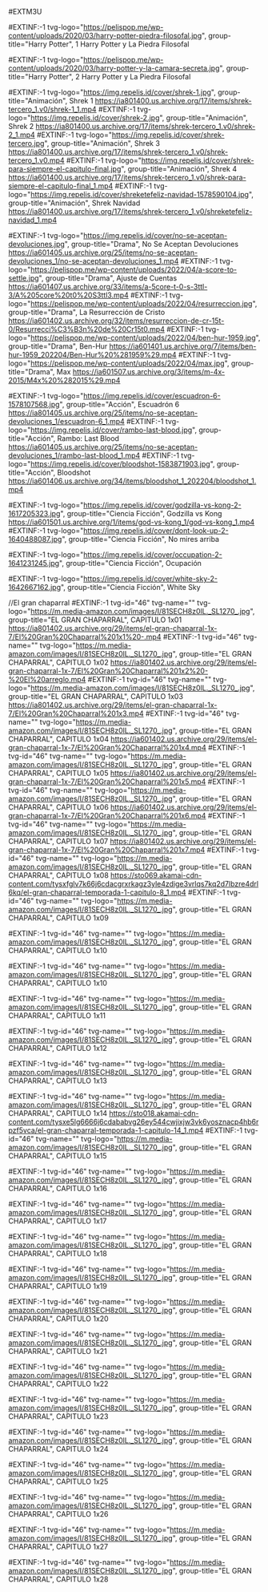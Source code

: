 #EXTM3U


#EXTINF:-1 tvg-logo="https://pelispop.me/wp-content/uploads/2020/03/harry-potter-piedra-filosofal.jpg", group-title="Harry Potter", 1 Harry Potter y La Piedra Filosofal


#EXTINF:-1 tvg-logo="https://pelispop.me/wp-content/uploads/2020/03/harry-potter-y-la-camara-secreta.jpg", group-title="Harry Potter", 2 Harry Potter y La Piedra Filosofal









#EXTINF:-1 tvg-logo="https://img.repelis.id/cover/shrek-1.jpg", group-title="Animación", Shrek 1
https://ia801400.us.archive.org/17/items/shrek-tercero_1.v0/shrek-1_1.mp4
#EXTINF:-1 tvg-logo="https://img.repelis.id/cover/shrek-2.jpg", group-title="Animación", Shrek 2
https://ia801400.us.archive.org/17/items/shrek-tercero_1.v0/shrek-2_1.mp4
#EXTINF:-1 tvg-logo="https://img.repelis.id/cover/shrek-tercero.jpg", group-title="Animación", Shrek 3
https://ia801400.us.archive.org/17/items/shrek-tercero_1.v0/shrek-tercero_1.v0.mp4
#EXTINF:-1 tvg-logo="https://img.repelis.id/cover/shrek-para-siempre-el-capitulo-final.jpg", group-title="Animación", Shrek 4
https://ia601400.us.archive.org/17/items/shrek-tercero_1.v0/shrek-para-siempre-el-capitulo-final_1.mp4
#EXTINF:-1 tvg-logo="https://img.repelis.id/cover/shreketefeliz-navidad-1578590104.jpg", group-title="Animación", Shrek Navidad
https://ia801400.us.archive.org/17/items/shrek-tercero_1.v0/shreketefeliz-navidad_1.mp4



#EXTINF:-1 tvg-logo="https://img.repelis.id/cover/no-se-aceptan-devoluciones.jpg", group-title="Drama", No Se Aceptan Devoluciones
https://ia601405.us.archive.org/25/items/no-se-aceptan-devoluciones_1/no-se-aceptan-devoluciones_1.mp4
#EXTINF:-1 tvg-logo="https://pelispop.me/wp-content/uploads/2022/04/a-score-to-settle.jpg", group-title="Drama", Ajuste de Cuentas
https://ia601407.us.archive.org/33/items/a-5core-t-0-s-3ttl-3/A%205core%20t0%20S3ttl3.mp4
#EXTINF:-1 tvg-logo="https://pelispop.me/wp-content/uploads/2022/04/resurreccion.jpg", group-title="Drama", La Resurrección de Cristo
https://ia601402.us.archive.org/32/items/resurreccion-de-cr-15t-0/Resurrecci%C3%B3n%20de%20Cr15t0.mp4
#EXTINF:-1 tvg-logo="https://pelispop.me/wp-content/uploads/2022/04/ben-hur-1959.jpg", group-title="Drama", Ben-Hur
https://ia601401.us.archive.org/7/items/ben-hur-1959_202204/Ben-Hur%20%281959%29.mp4
#EXTINF:-1 tvg-logo="https://pelispop.me/wp-content/uploads/2022/04/max.jpg", group-title="Drama", Max
https://ia601507.us.archive.org/3/items/m-4x-2015/M4x%20%282015%29.mp4

#EXTINF:-1 tvg-logo="https://img.repelis.id/cover/escuadron-6-1578107568.jpg", group-title="Acción", Escuadrón 6
https://ia801405.us.archive.org/25/items/no-se-aceptan-devoluciones_1/escuadron-6_1.mp4
#EXTINF:-1 tvg-logo="https://img.repelis.id/cover/rambo-last-blood.jpg", group-title="Acción", Rambo: Last Blood
https://ia601405.us.archive.org/25/items/no-se-aceptan-devoluciones_1/rambo-last-blood_1.mp4
#EXTINF:-1 tvg-logo="https://img.repelis.id/cover/bloodshot-1583871903.jpg", group-title="Acción", Bloodshot
https://ia601406.us.archive.org/34/items/bloodshot_1_202204/bloodshot_1.mp4

#EXTINF:-1 tvg-logo="https://img.repelis.id/cover/godzilla-vs-kong-2-1617205323.jpg", group-title="Ciencia Ficción", Godzilla vs Kong
https://ia601501.us.archive.org/1/items/god-vs-kong_1/god-vs-kong_1.mp4
#EXTINF:-1 tvg-logo="https://img.repelis.id/cover/dont-look-up-2-1640488087.jpg", group-title="Ciencia Ficción", No mires arriba

#EXTINF:-1 tvg-logo="https://img.repelis.id/cover/occupation-2-1641231245.jpg", group-title="Ciencia Ficción", Ocupación

#EXTINF:-1 tvg-logo="https://img.repelis.id/cover/white-sky-2-1642667162.jpg", group-title="Ciencia Ficción", White Sky










//El gran chaparral
#EXTINF:-1 tvg-id="46" tvg-name="" tvg-logo="https://m.media-amazon.com/images/I/81SECH8z0lL._SL1270_.jpg", group-title="EL GRAN CHAPARRAL", CAPITULO 1x01
https://ia801402.us.archive.org/29/items/el-gran-chaparral-1x-7/El%20Gran%20Chaparral%201x1%20-.mp4
#EXTINF:-1 tvg-id="46" tvg-name="" tvg-logo="https://m.media-amazon.com/images/I/81SECH8z0lL._SL1270_.jpg", group-title="EL GRAN CHAPARRAL", CAPITULO 1x02 
https://ia801402.us.archive.org/29/items/el-gran-chaparral-1x-7/El%20Gran%20Chaparral%201x2%20-%20El%20arreglo.mp4
#EXTINF:-1 tvg-id="46" tvg-name="" tvg-logo="https://m.media-amazon.com/images/I/81SECH8z0lL._SL1270_.jpg", group-title="EL GRAN CHAPARRAL", CAPITULO 1x03
https://ia801402.us.archive.org/29/items/el-gran-chaparral-1x-7/El%20Gran%20Chaparral%201x3.mp4
#EXTINF:-1 tvg-id="46" tvg-name="" tvg-logo="https://m.media-amazon.com/images/I/81SECH8z0lL._SL1270_.jpg", group-title="EL GRAN CHAPARRAL", CAPITULO 1x04
https://ia601402.us.archive.org/29/items/el-gran-chaparral-1x-7/El%20Gran%20Chaparral%201x4.mp4
#EXTINF:-1 tvg-id="46" tvg-name="" tvg-logo="https://m.media-amazon.com/images/I/81SECH8z0lL._SL1270_.jpg", group-title="EL GRAN CHAPARRAL", CAPITULO 1x05
https://ia801402.us.archive.org/29/items/el-gran-chaparral-1x-7/El%20Gran%20Chaparral%201x5.mp4
#EXTINF:-1 tvg-id="46" tvg-name="" tvg-logo="https://m.media-amazon.com/images/I/81SECH8z0lL._SL1270_.jpg", group-title="EL GRAN CHAPARRAL", CAPITULO 1x06
https://ia601402.us.archive.org/29/items/el-gran-chaparral-1x-7/El%20Gran%20Chaparral%201x6.mp4
#EXTINF:-1 tvg-id="46" tvg-name="" tvg-logo="https://m.media-amazon.com/images/I/81SECH8z0lL._SL1270_.jpg", group-title="EL GRAN CHAPARRAL", CAPITULO 1x07
https://ia801402.us.archive.org/29/items/el-gran-chaparral-1x-7/El%20Gran%20Chaparral%201x7.mp4
#EXTINF:-1 tvg-id="46" tvg-name="" tvg-logo="https://m.media-amazon.com/images/I/81SECH8z0lL._SL1270_.jpg", group-title="EL GRAN CHAPARRAL", CAPITULO 1x08
https://sto069.akamai-cdn-content.com/tysxfglv7k66j6cdacgrxrkagz3yle4zdige3vrlqs7kq2d7lbzre4drl6kq/el-gran-chaparral-temporada-1-capitulo-8_1.mp4
#EXTINF:-1 tvg-id="46" tvg-name="" tvg-logo="https://m.media-amazon.com/images/I/81SECH8z0lL._SL1270_.jpg", group-title="EL GRAN CHAPARRAL", CAPITULO 1x09

#EXTINF:-1 tvg-id="46" tvg-name="" tvg-logo="https://m.media-amazon.com/images/I/81SECH8z0lL._SL1270_.jpg", group-title="EL GRAN CHAPARRAL", CAPITULO 1x10

#EXTINF:-1 tvg-id="46" tvg-name="" tvg-logo="https://m.media-amazon.com/images/I/81SECH8z0lL._SL1270_.jpg", group-title="EL GRAN CHAPARRAL", CAPITULO 1x10

#EXTINF:-1 tvg-id="46" tvg-name="" tvg-logo="https://m.media-amazon.com/images/I/81SECH8z0lL._SL1270_.jpg", group-title="EL GRAN CHAPARRAL", CAPITULO 1x11

#EXTINF:-1 tvg-id="46" tvg-name="" tvg-logo="https://m.media-amazon.com/images/I/81SECH8z0lL._SL1270_.jpg", group-title="EL GRAN CHAPARRAL", CAPITULO 1x12

#EXTINF:-1 tvg-id="46" tvg-name="" tvg-logo="https://m.media-amazon.com/images/I/81SECH8z0lL._SL1270_.jpg", group-title="EL GRAN CHAPARRAL", CAPITULO 1x13

#EXTINF:-1 tvg-id="46" tvg-name="" tvg-logo="https://m.media-amazon.com/images/I/81SECH8z0lL._SL1270_.jpg", group-title="EL GRAN CHAPARRAL", CAPITULO 1x14
https://sto018.akamai-cdn-content.com/tysxe5lg6666j6cdababvg26ey544cwjixjw3vk6yosznacp4hb6rpzf5vca/el-gran-chaparral-temporada-1-capitulo-14_1.mp4
#EXTINF:-1 tvg-id="46" tvg-name="" tvg-logo="https://m.media-amazon.com/images/I/81SECH8z0lL._SL1270_.jpg", group-title="EL GRAN CHAPARRAL", CAPITULO 1x15

#EXTINF:-1 tvg-id="46" tvg-name="" tvg-logo="https://m.media-amazon.com/images/I/81SECH8z0lL._SL1270_.jpg", group-title="EL GRAN CHAPARRAL", CAPITULO 1x16

#EXTINF:-1 tvg-id="46" tvg-name="" tvg-logo="https://m.media-amazon.com/images/I/81SECH8z0lL._SL1270_.jpg", group-title="EL GRAN CHAPARRAL", CAPITULO 1x17

#EXTINF:-1 tvg-id="46" tvg-name="" tvg-logo="https://m.media-amazon.com/images/I/81SECH8z0lL._SL1270_.jpg", group-title="EL GRAN CHAPARRAL", CAPITULO 1x18

#EXTINF:-1 tvg-id="46" tvg-name="" tvg-logo="https://m.media-amazon.com/images/I/81SECH8z0lL._SL1270_.jpg", group-title="EL GRAN CHAPARRAL", CAPITULO 1x19

#EXTINF:-1 tvg-id="46" tvg-name="" tvg-logo="https://m.media-amazon.com/images/I/81SECH8z0lL._SL1270_.jpg", group-title="EL GRAN CHAPARRAL", CAPITULO 1x20

#EXTINF:-1 tvg-id="46" tvg-name="" tvg-logo="https://m.media-amazon.com/images/I/81SECH8z0lL._SL1270_.jpg", group-title="EL GRAN CHAPARRAL", CAPITULO 1x21

#EXTINF:-1 tvg-id="46" tvg-name="" tvg-logo="https://m.media-amazon.com/images/I/81SECH8z0lL._SL1270_.jpg", group-title="EL GRAN CHAPARRAL", CAPITULO 1x22

#EXTINF:-1 tvg-id="46" tvg-name="" tvg-logo="https://m.media-amazon.com/images/I/81SECH8z0lL._SL1270_.jpg", group-title="EL GRAN CHAPARRAL", CAPITULO 1x23

#EXTINF:-1 tvg-id="46" tvg-name="" tvg-logo="https://m.media-amazon.com/images/I/81SECH8z0lL._SL1270_.jpg", group-title="EL GRAN CHAPARRAL", CAPITULO 1x24

#EXTINF:-1 tvg-id="46" tvg-name="" tvg-logo="https://m.media-amazon.com/images/I/81SECH8z0lL._SL1270_.jpg", group-title="EL GRAN CHAPARRAL", CAPITULO 1x25

#EXTINF:-1 tvg-id="46" tvg-name="" tvg-logo="https://m.media-amazon.com/images/I/81SECH8z0lL._SL1270_.jpg", group-title="EL GRAN CHAPARRAL", CAPITULO 1x26

#EXTINF:-1 tvg-id="46" tvg-name="" tvg-logo="https://m.media-amazon.com/images/I/81SECH8z0lL._SL1270_.jpg", group-title="EL GRAN CHAPARRAL", CAPITULO 1x27

#EXTINF:-1 tvg-id="46" tvg-name="" tvg-logo="https://m.media-amazon.com/images/I/81SECH8z0lL._SL1270_.jpg", group-title="EL GRAN CHAPARRAL", CAPITULO 1x28






